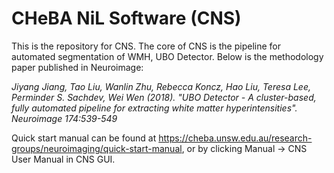 # CHeBA NiL Software (CNS)
This is the repository for CNS. The core of CNS is the pipeline for automated segmentation of WMH, UBO Detector. Below is the methodology paper published in Neuroimage:

*Jiyang Jiang, Tao Liu, Wanlin Zhu, Rebecca Koncz, Hao Liu, Teresa Lee, Perminder S. Sachdev, Wei Wen (2018). "UBO Detector - A cluster-based, fully automated pipeline for extracting white matter hyperintensities". Neuroimage 174:539-549*

Quick start manual can be found at https://cheba.unsw.edu.au/research-groups/neuroimaging/quick-start-manual, or by clicking Manual -> CNS User Manual in CNS GUI.
